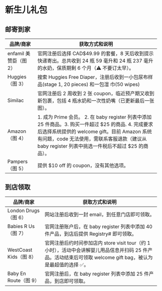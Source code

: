 # 新生儿礼包
## 邮寄到家
| **品牌/商家**          | **获取方式和说明**                                                                                                                                                                                                                                                      |
| ---------------------- | ----------------------------------------------------------------------------------------------------------------------------------------------------------------------------------------------------------------------------------------------------------------------- |
| enfamil 美赞臣（图 2） | 官网注册后选择 CAD$49.99 的套餐，8 天后收到提示快递寄出。总共收到 24 瓶 59 毫升和 24 瓶 237 毫升的水奶，保质期剩 6 个月（⚠️ 不要订太早）。                                                                                                                              |
| Huggies（图 3）        | 搜索 Huggies Free Diaper，注册后收到一小包尿布样品(stage 1, 20 pieces) 和一包湿 巾(50 wipes)                                                                                                                                                                                                          |
| Similac                | 官网注册后 2 周收到 2 张 coupon，临近预产期又收到新包裹，包括 4 瓶水奶和一次性奶嘴（已更新最后一张图）。                                                                                                                                                                |
| Amazon（图 4）         | 1. 成为 Prime 会员。 2. 在 baby register 列表中添加 25 件商品。3. 购买一件超过 $25 的商品. 4. 完成要求后选择系统提供的 welcome gift。目前 Amazon 系统有问题，code 无法使用，需联系客服退款（建议从 baby register 列表中挑选一件税后不超过 $25 的商品）。 |
| Pampers（图 5）        | 提供 $10 off 的 coupon，没有其他选项。                                                                                                                                                                                                                                  |

## 到店领取

| **品牌/商家**          | **获取方式和说明**                                                                                                                                             |
| ---------------------- | -------------------------------------------------------------------------------------------------------------------------------------------------------------- |
| London Drugs（图 6）   | 网站注册后收到一封 email，到任意门店即可领取。                                                                                                                 |
| Babies R Us（图 7）    | 官网注册账户后，在 baby register 列表中添加 40 件产品，到店后提供 Registry# 即可领取。                                                                         |
| WestCoast Kids（图 8） | 官网注册后约时间参加店内 store visit tour（约 1 小时），活动中会讲解婴儿用品信息并扫码 25 件产品。活动结束后可领取 welcome gift bag，被认为是最超值的选择 ✅。 |
| Baby En Route（图 9）  | 官网注册后，在 baby register 列表中添加 25 件产品，到店即可领取。                                                                                              |
